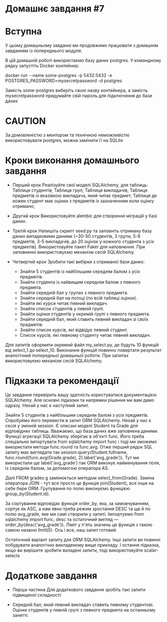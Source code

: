 # Домашнє завдання #7
# Вступна
У цьому домашньому завданні ми продовжимо працювати з домашнім завданням із попереднього модуля.

В цій домашній роботі використаємо базу даних postgres. У командному рядку запустіть Docker контейнер:

docker run --name some-postgres -p 5432:5432 -e POSTGRES_PASSWORD=mysecretpassword -d postgres


Замість some-postgres виберіть свою назву контейнера, а замість mysecretpassword придумайте свій пароль для підключення до бази даних

# CAUTION
За домовленістю з ментором та технічною неможливістю використовувати postgres, можна замінити її на SQLite

# Кроки виконання домашнього завдання
- Перший крок
Реалізуйте свої моделі SQLAlchemy, для таблиць:
Таблиця студентів;
Таблиця груп;
Таблиця викладачів;
Таблиця предметів із вказівкою викладача, який читає предмет;
Таблиця де кожен студент має оцінки з предметів із зазначенням коли оцінку отримано;
- Другий крок
Використовуйте alembic для створення міграцій у базі даних.

- Третій крок
Напишіть скрипт seed.py та заповніть отриману базу даних випадковими даними (~30-50 студентів, 3 групи, 5-8 предметів, 3-5 викладачів, до 20 оцінок у кожного студента з усіх предметів). Використовуйте пакет Faker для наповнення. При заповненні використовуємо механізм сесій SQLAlchemy.

- Четвертий крок
Зробити такі вибірки з отриманої бази даних:

  - Знайти 5 студентів із найбільшим середнім балом з усіх предметів.
  - Знайти студента із найвищим середнім балом з певного предмета.
  - Знайти середній бал у групах з певного предмета.
  - Знайти середній бал на потоці (по всій таблиці оцінок).
  - Знайти які курси читає певний викладач.
  - Знайти список студентів у певній групі.
  - Знайти оцінки студентів у окремій групі з певного предмета.
  - Знайти середній бал, який ставить певний викладач зі своїх предметів.
  - Знайти список курсів, які відвідує певний студент.
  - Список курсів, які певному студенту читає певний викладач.
  
Для запитів оформити окремий файл my_select.py, де будуть 10 функцій від select_1 до select_10. Виконання функцій повинно повертати результат аналогічний попередньої домашньої роботи. При запитах використовуємо механізм сесій SQLAlchemy.

# Підказки та рекомендації
Це завдання перевірить вашу здатність користуватися документацією SQLAlchemy. Але основні підказки та напрямки рішення ми вам дамо одразу. Нехай у нас є наступний запит.

Знайти 5 студентів з найбільшим середнім балом з усіх предметів.
Спробуймо його перевести в запит ORM SQLAlchemy. Нехай у нас є сесія у змінній session. Є описані моделі Student та Grade для відповідних таблиць. Вважаємо, що база даних вже заповнена даними. Функції агрегації SQLAlchemy зберігає в об'єкті func. Його треба спеціально імпортувати from sqlalchemy import func і тоді ми зможемо використати методи func.round та func.avg. Отже перший рядок SQL запиту має виглядати так session.query(Student.fullname, func.round(func.avg(Grade.grade), 2).label('avg_grade')). Тут ми використали ще label('avg_grade') так ORM виконує найменування поля, із середнім балом, за допомогою оператора AS.

Далі FROM grades g замінюється методом select_from(Grade). Заміна оператора JOIN - тут все просто це функція join(Student), все інше на себе бере ORM. Групування по полю виконуємо функцією group_by(Student.id).

За сортування відповідає функція order_by, яка, за замовчуванням, сортує як ASC, а нам явно треба режим зростання DESC та ще й по полю avg_grade, яке ми самі створили у запиті. Імпортуємо from sqlalchemy import func, desc та остаточний вигляд — order_by(desc('avg_grade')). Ліміт у п'ять значень це функція з такою самою назвою limit(5). Ось і все, наш запит готовий.

Остаточний варіант запиту для ORM SQLAlchemy.
Інші запити ви повинні побудувати аналогічно викладеному вище прикладу. І остання підказка, якщо ви вирішите зробити вкладені запити, тоді використовуйте scalar-selects

# Додаткове завдання

- Перша частина
Для додаткового завдання зробіть такі запити підвищеної складності:

- Середній бал, який певний викладач ставить певному студентові.
Оцінки студентів у певній групі з певного предмета на останньому занятті.